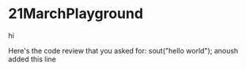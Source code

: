# 21MarchPlayground

hi

Here's the code review that you asked for:
sout("hello world");
anoush added this line
